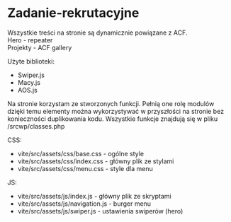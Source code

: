 # Zadanie-rekrutacyjne

Wszystkie treści na stronie są dynamicznie powiązane z ACF. <br>
Hero - repeater<br>
Projekty - ACF gallery<br>

Użyte biblioteki:<br>
- Swiper.js<br>
- Macy.js<br>
- AOS.js<br>

Na stronie korzystam ze stworzonych funkcji. Pełnią one rolę modulów dzięki temu elementy można wykorzystywać w przyszłości na stronie bez konieczności duplikowania kodu. Wszystkie funkcje znajdują się w pliku /srcwp/classes.php

CSS:<br>
- vite/src/assets/css/base.css - ogólne style <br>
- vite/src/assets/css/index.css - główny plik ze stylami <br>
- vite/src/assets/css/menu.css - style dla menu<br>

JS:<br>
- vite/src/assets/js/index.js - główny plik ze skryptami<br>
- vite/src/assets/js/navigation.js - burger menu<br>
- vite/src/assets/js/swiper.js - ustawienia swiperów (hero)<br>

